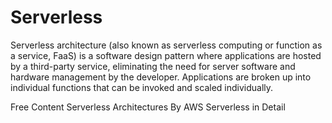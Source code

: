 # Serverless

Serverless architecture (also known as serverless computing or function as a service, FaaS) is a software design pattern where applications are hosted by a third-party service, eliminating the need for server software and hardware management by the developer. Applications are broken up into individual functions that can be invoked and scaled individually.

<ResourceGroupTitle>Free Content</ResourceGroupTitle>
<BadgeLink colorScheme='blue' badgeText='Official Docs' href='https://aws.amazon.com/lambda/serverless-architectures-learn-more/'>Serverless Architectures By AWS</BadgeLink>
<BadgeLink colorScheme='yellow' badgeText='Read' href='https://martinfowler.com/articles/serverless.html'>Serverless in Detail</BadgeLink>